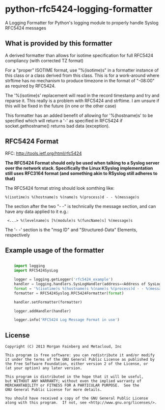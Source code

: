 python-rfc5424-logging-formatter
================================

A Logging Formatter for Python's logging module to properly handle Syslog RFC5424 messages


What is provided by this formatter
----------------------------------

A derived formatter than allows for isotime specification
for full RFC5424 compliancy (with corrected TZ format)

For a "proper" ISOTIME format, use "%(isotime)s" in a
formatter instance of this class or a class derived from
this class.  This is for a work-around where strftime
has no mechanism to produce timezone in the format of
"-08:00" as required by RFC5424.

The '%(isotime)s' replacement will read in the record
timestamp and try and reparse it.  This really is a
problem with RFC5424 and strftime.  I am unsure if this
will be fixed in the future (in one or the other case)

This formatter has an added benefit of allowing for
'%(hostname)s' to be specified which will return a '-'
as specified in RFC5424 if socket.gethostname() returns
bad data (exception).


RFC5424 Format
--------------

RFC: http://tools.ietf.org/html/rfc5424

__The RFC5424 Format should only be used when talking to a Syslog server
over the network stack.  Specifically the Linux KSyslog implementation
still uses RFC3164 format (and something akin to RSyslog still adheres
to that)__

The RFC5424 format string should look somthing like:
```
%(isotime)s %(hostname)s %(name)s %(process)d - - %(message)s
```

The section after the two "- -" is technically the message
section, and can have any data applied to it e.g.:
```
 <...> %(levelname)s [%(module)s %(funcName)s] %(message)s
```

The '- -' section is the "msg ID" and "Structured-Data" Elements,
respectively


Example usage of the formatter
-------------------------------

```python

    import logging
    import RFC5424SysLog

    logger = logging.getLogger('rfc5424_example')
    handler = logging.handlers.SysLogHandler(address=<Address of SysLogServer>)
    format = '%(isotime)s %(hostname)s %(name)s %(process)d - - %(message)s'
    formatter = RFC5424Syslog.RFC5424Formatter(format)

    handler.setFormatter(formatter)

    logger.addHandler(handler)

    logger.info('RFC5424 Log Message Format in use')
```

License
-------

    Copyright (C) 2013 Morgan Fainberg and Metacloud, Inc

    This program is free software: you can redistribute it and/or modify
    it under the terms of the GNU General Public License as published by
    the Free Software Foundation, either version 2 of the License, or
    (at your option) any later version.

    This program is distributed in the hope that it will be useful,
    but WITHOUT ANY WARRANTY; without even the implied warranty of
    MERCHANTABILITY or FITNESS FOR A PARTICULAR PURPOSE.  See the
    GNU General Public License for more details.

    You should have received a copy of the GNU General Public License
    along with this program.  If not, see <http://www.gnu.org/licenses/>.
